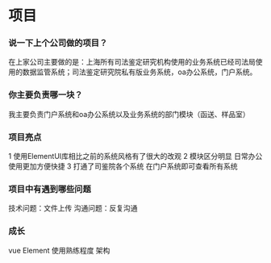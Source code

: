 # 项目

###  说一下上个公司做的项目？
在上家公司主要做的是：上海所有司法鉴定研究机构使用的业务系统已经司法局使用的数据监管系统；司法鉴定研究院私有版业务系统，oa办公系统，门户系统。

###  你主要负责哪一块？
我主要负责门户系统和oa办公系统以及业务系统的部门模块（函送、样品室）

### 项目亮点
1 使用ElementUI库相比之前的系统风格有了很大的改观
2 模块区分明显 日常办公使用更加方便快捷
3 打通了司鉴院各个系统 在门户系统即可查看所有系统

### 项目中有遇到哪些问题
技术问题：文件上传
沟通问题：反复沟通

### 成长
vue Element 使用熟练程度
架构